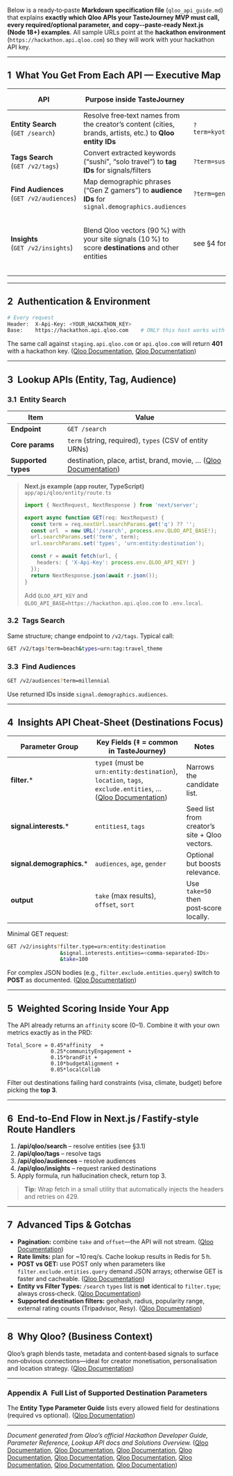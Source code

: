 Below is a ready‑to‑paste **Markdown specification file** (`qloo_api_guide.md`) that explains **exactly which Qloo APIs your TasteJourney MVP must call, every required/optional parameter, and copy‑‑paste‑ready Next.js (Node 18+) examples**.
All sample URLs point at the **hackathon environment** (`https://hackathon.api.qloo.com`) so they will work with your hackathon API key.

---

## 1  What You Get From Each API — Executive Map

| API                                      | Purpose inside TasteJourney                                                                               | Typical Call Pattern                       | Key Output Fields                                                                         |
| ---------------------------------------- | --------------------------------------------------------------------------------------------------------- | ------------------------------------------ | ----------------------------------------------------------------------------------------- |
| **Entity Search** (`GET /search`)        | Resolve free‑text names from the creator’s content (cities, brands, artists, etc.) to **Qloo entity IDs** | `?term=kyoto&types=urn:entity:destination` | `entity_id`, `type`, `name` ([Qloo Documentation][1])                                     |
| **Tags Search** (`GET /v2/tags`)         | Convert extracted keywords (“sushi”, “solo travel”) to **tag IDs** for signals/filters                    | `?term=sushi&types=urn:tag:cuisine`        | `id`, `type`, `name` ([Qloo Documentation][2])                                            |
| **Find Audiences** (`GET /v2/audiences`) | Map demographic phrases (“Gen Z gamers”) to **audience IDs** for `signal.demographics.audiences`          | `?term=gen z`                              | `id`, `name`, `sample_size` ([Qloo Documentation][3])                                     |
| **Insights** (`GET /v2/insights`)        | Blend Qloo vectors (90 %) with your site signals (10 %) to score **destinations** and other entities      | see §4 for full parameter matrix           | ranked `entities[]` with `affinity`, `popularity`, tags, images ([Qloo Documentation][4]) |

---

## 2  Authentication & Environment

```bash
# Every request
Header:  X-Api-Key: <YOUR_HACKATHON_KEY>
Base:    https://hackathon.api.qloo.com    # ONLY this host works with hackathon keys
```

The same call against `staging.api.qloo.com` or `api.qloo.com` will return **401** with a hackathon key. ([Qloo Documentation][4], [Qloo Documentation][5])

---

## 3  Lookup APIs (Entity, Tag, Audience)

### 3.1  Entity Search

| Item                | Value                                                                 |
| ------------------- | --------------------------------------------------------------------- |
| **Endpoint**        | `GET /search`                                                         |
| **Core params**     | `term` (string, required), `types` (CSV of entity URNs)               |
| **Supported types** | destination, place, artist, brand, movie, … ([Qloo Documentation][4]) |

> **Next.js example (app router, TypeScript)**
> `app/api/qloo/entity/route.ts`
>
> ```ts
> import { NextRequest, NextResponse } from 'next/server';
>
> export async function GET(req: NextRequest) {
>   const term = req.nextUrl.searchParams.get('q') ?? '';
>   const url  = new URL('/search', process.env.QLOO_API_BASE!);
>   url.searchParams.set('term', term);
>   url.searchParams.set('types', 'urn:entity:destination');
>
>   const r = await fetch(url, {
>     headers: { 'X-Api-Key': process.env.QLOO_API_KEY! }
>   });
>   return NextResponse.json(await r.json());
> }
> ```
>
> Add `QLOO_API_KEY` and `QLOO_API_BASE=https://hackathon.api.qloo.com` to `.env.local`.

### 3.2  Tags Search

Same structure; change endpoint to `/v2/tags`. Typical call:

```bash
GET /v2/tags?term=beach&types=urn:tag:travel_theme
```

### 3.3  Find Audiences

```bash
GET /v2/audiences?term=millennial
```

Use returned IDs inside `signal.demographics.audiences`.

---

## 4  Insights API Cheat‑Sheet (Destinations Focus)

| Parameter Group            | Key Fields (‡ = common in TasteJourney)                                                                         | Notes                                         |
| -------------------------- | --------------------------------------------------------------------------------------------------------------- | --------------------------------------------- |
| **filter.**\*              | `type‡` (must be `urn:entity:destination`), `location`, `tags`, `exclude.entities`, … ([Qloo Documentation][6]) | Narrows the candidate list.                   |
| **signal.interests.**\*    | `entities‡`, `tags`                                                                                             | Seed list from creator’s site + Qloo vectors. |
| **signal.demographics.**\* | `audiences`, `age`, `gender`                                                                                    | Optional but boosts relevance.                |
| **output**                 | `take` (max results), `offset`, `sort`                                                                          | Use `take=50` then post‑score locally.        |

Minimal GET request:

```bash
GET /v2/insights?filter.type=urn:entity:destination
                 &signal.interests.entities=<comma‑separated-IDs>
                 &take=100
```

For complex JSON bodies (e.g., `filter.exclude.entities.query`) switch to **POST** as documented. ([Qloo Documentation][7])

---

## 5  Weighted Scoring Inside Your App

The API already returns an `affinity` score (0–1). Combine it with your own metrics exactly as in the PRD:

```
Total_Score = 0.45*affinity   +
              0.25*communityEngagement +
              0.15*brandFit +
              0.10*budgetAlignment +
              0.05*localCollab
```

Filter out destinations failing hard constraints (visa, climate, budget) before picking the **top 3**.

---

## 6  End‑to‑End Flow in Next.js / Fastify‑style Route Handlers

1. **/api/qloo/search** – resolve entities (see §3.1)
2. **/api/qloo/tags** – resolve tags
3. **/api/qloo/audiences** – resolve audiences
4. **/api/qloo/insights** – request ranked destinations
5. Apply formula, run hallucination check, return top 3.

> **Tip:** Wrap fetch in a small utility that automatically injects the headers and retries on 429.

---

## 7  Advanced Tips & Gotchas

* **Pagination:** combine `take` and `offset`—the API will not stream. ([Qloo Documentation][7])
* **Rate limits:** plan for \~10 req/s. Cache lookup results in Redis for 5 h.
* **POST vs GET:** use POST only when parameters like `filter.exclude.entities.query` demand JSON arrays; otherwise GET is faster and cacheable. ([Qloo Documentation][4])
* **Entity vs Filter Types:** `/search` `types` list is **not** identical to `filter.type`; always cross‑check. ([Qloo Documentation][4])
* **Supported destination filters:** geohash, radius, popularity range, external rating counts (Tripadvisor, Resy). ([Qloo Documentation][6])

---

## 8  Why Qloo? (Business Context)

Qloo’s graph blends taste, metadata and content‑based signals to surface non‑obvious connections—ideal for creator monetisation, personalisation and location strategy. ([Qloo Documentation][8])

---

### Appendix A  Full List of Supported Destination Parameters

The **Entity Type Parameter Guide** lists every allowed field for destinations (required vs optional). ([Qloo Documentation][6])

---

*Document generated from Qloo’s official Hackathon Developer Guide, Parameter Reference, Lookup API docs and Solutions Overview.* ([Qloo Documentation][9], [Qloo Documentation][7], [Qloo Documentation][1], [Qloo Documentation][3], [Qloo Documentation][2], [Qloo Documentation][5], [Qloo Documentation][8], [Qloo Documentation][6], [Qloo Documentation][4])

[1]: https://docs.qloo.com/reference/get-search "Entity Search"
[2]: https://docs.qloo.com/reference/get-tags-1 "Tags Search"
[3]: https://docs.qloo.com/reference/get-audiences-1 "Find Audiences"
[4]: https://docs.qloo.com/reference/qloo-llm-hackathon-developer-guide "Qloo LLM Hackathon Developer Guide"
[5]: https://docs.qloo.com/reference/api-onboarding "API Onboarding and Authentication"
[6]: https://docs.qloo.com/reference/available-parameters-by-entity-type "Entity Type Parameter Guide"
[7]: https://docs.qloo.com/reference/parameters "Parameter Reference"
[8]: https://docs.qloo.com/docs/solutions-overview "Solutions Overview"
[9]: https://docs.qloo.com/reference/qloo-llm-hackathon-developer-guide?utm_source=chatgpt.com "docs.qloo.com"
